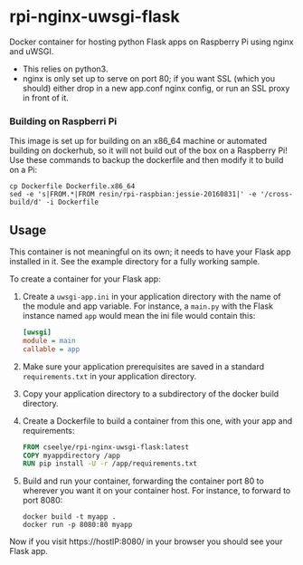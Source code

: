 # rpi-nginx-uwsgi-flask
Docker container for hosting python Flask apps on Raspberry Pi using nginx and uWSGI.
* This relies on python3.
* nginx is only set up to serve on port 80; if you want SSL (which you should) either drop in a new app.conf nginx config, or run an SSL proxy in front of it.

### Building on Raspberri Pi
This image is set up for building on an x86_64 machine or automated building on dockerhub, so it will not build out of the box on a Raspberry Pi! Use these commands to backup the dockerfile and then modify it to build on a Pi:

```Shell
cp Dockerfile Dockerfile.x86_64
sed -e 's|FROM.*|FROM resin/rpi-raspbian:jessie-20160831|' -e '/cross-build/d' -i Dockerfile
```

## Usage

This container is not meaningful on its own; it needs to have your Flask app installed in it.  See the example directory for a fully working sample.

To create a container for your Flask app:

1. Create a ```uwsgi-app.ini``` in your application directory with the name of the module and app variable. For instance, a ```main.py``` with the Flask instance named ```app``` would mean the ini file would contain this:

    ```ini
    [uwsgi]
    module = main
    callable = app
    ```

2. Make sure your application prerequisites are saved in a standard ```requirements.txt``` in your application directory.

3. Copy your application directory to a subdirectory of the docker build directory.

4. Create a Dockerfile to build a container from this one, with your app and requirements:

    ```Dockerfile
    FROM cseelye/rpi-nginx-uwsgi-flask:latest
    COPY myappdirectory /app
    RUN pip install -U -r /app/requirements.txt
    ```

6. Build and run your container, forwarding the container port 80 to wherever you want it on your container host. For instance, to forward to port 8080:

    ```Shell
    docker build -t myapp .
    docker run -p 8080:80 myapp
    ```

Now if you visit https://hostIP:8080/ in your browser you should see your Flask app.
